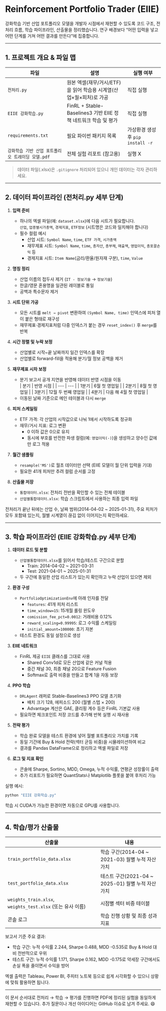 # Reinforcement Portfolio Trader (EIIE)

강화학습 기반 산업 포트폴리오 모델을 개발자 시점에서 재현할 수 있도록 코드 구조, 전처리 흐름, 학습 파이프라인, 산출물을 정리했습니다. 연구 배경보다 “어떤 입력을 넣고 어떤 단계를 거쳐 어떤 결과를 만든다”에 집중합니다.

---

## 1. 프로젝트 개요 & 파일 맵
| 파일 | 설명 | 실행 여부 |
| --- | --- | --- |
| `전처리.py` | 원본 엑셀(재무/거시/ETF)을 읽어 학습용 시계열(산업×월×피처)로 가공 | 직접 실행 |
| `EIIE 강화학습.py` | FinRL + Stable-Baselines3 기반 EIIE 정책 네트워크 학습 및 평가 | 직접 실행 |
| `requirements.txt` | 필요 파이썬 패키지 목록 | 가상환경 생성 후 `pip install -r` |
| `강화학습 기반 산업 포트폴리오 트레이딩 모델.pdf` | 전체 실험 리포트 (참고용) | 실행 X |

> 데이터 파일(.xlsx)은 `.gitignore` 처리되어 있으니 개인 데이터는 각자 관리하세요.

---

## 2. 데이터 파이프라인 (전처리.py 세부 단계)
1. **입력 준비**
   - 하나의 엑셀 파일(예: `dataset.xlsx`)에 다음 시트가 필요합니다.  
     `산업`, `업종별시가총액`, `경제지표`, `ETF정보` (시트명은 코드와 일치해야 합니다)
   - 필수 컬럼 예시  
     - 산업 시트: `Symbol Name`, `time`, `ETF 가격`, `시가총액`  
     - 재무제표 시트: `Symbol Name`, `time`, `총자산`, `총부채`, `매출액`, `영업이익`, `총포괄손익` 등  
     - 경제지표 시트: `Item Name`(금리/환율/원자재 구분), `time`, `Value`

2. **명칭 정리**
   - 산업 이름의 접두사 제거 (`IT - 정보기술` → `정보기술`)
   - 한글/영문 혼용명을 일관된 레이블로 통일
   - 공백과 특수문자 제거

3. **시트 단위 가공**
   - 모든 시트를 `melt → pivot` 변환하여 `(Symbol Name, time)` 인덱스에 피처 열이 붙은 형태로 재구성
   - 재무제표·경제지표처럼 다중 인덱스가 붙는 경우 `reset_index()` 후 `merge`를 반복

4. **시간 정렬 및 누락 보정**
   - 산업별로 시작~끝 날짜까지 일간 인덱스를 확장
   - 산업별로 forward-fill을 적용해 분기/월 정보 공백을 제거

5. **재무제표 시차 보정**
   - 분기 보고서 공개 지연을 반영해 데이터 반영 시점을 이동  
     | 분기 | 반영 시점 |
     | --- | --- |
     | 1분기 | 6월 첫 영업일 |
     | 2분기 | 8월 첫 영업일 |
     | 3분기 | 12월 두 번째 영업일 |
     | 4분기 | 다음 해 4월 첫 영업일 |
   - 이동된 날짜 기준으로 메인 테이블과 다시 `merge`

6. **피처 스케일링**
   - ETF 가격: 각 산업의 시작값으로 나눠 1에서 시작하도록 정규화
   - 재무/거시 지표: 로그 변환  
     - 0 이하 값은 0으로 유지  
     - 동시에 부호를 반전한 파생 컬럼(예: `영업이익(-)`)을 생성하고 양수인 값에만 로그 적용

7. **월간 샘플링**
   - `resample('MS')`로 월초 데이터만 선택 (EIIE 모델이 월 단위 입력을 기대)
   - 필요한 41개 피처만 추려 컬럼 순서를 고정

8. **산출물 저장**
   - `통합데이터.xlsx`: 전처리 전반을 확인할 수 있는 전체 테이블
   - `산업별통합데이터.xlsx`: 학습 스크립트에서 사용하는 최종 입력 파일

전처리가 끝난 뒤에는 산업 수, 날짜 범위(2014-04-02 ~ 2025-01-31), 주요 피처가 모두 포함돼 있는지, 월별 시계열이 끊김 없이 이어지는지 확인하세요.

---

## 3. 학습 파이프라인 (EIIE 강화학습.py 세부 단계)
1. **데이터 로드 및 분할**
   - `산업별통합데이터.xlsx`를 읽어서 학습/테스트 구간으로 분할  
     - Train: 2014-04-02 ~ 2021-03-31  
     - Test: 2021-04-01 ~ 2025-01-31
   - 두 구간에 동일한 산업 리스트가 있는지 확인하고 누락 산업이 있으면 제외

2. **환경 구성**
   - `PortfolioOptimizationEnv`에 아래 인자를 전달  
     - `features`: 41개 피처 리스트  
     - `time_window=15`: 15개월 롤링 윈도우  
     - `comission_fee_pct=0.0012`: 거래비용 0.12%  
     - `reward_scaling=0.99995`: 로그 수익률 스케일링  
     - `initial_amount=100000`: 초기 자본  
   - 테스트 환경도 동일 설정으로 생성

3. **EIIE 네트워크**
   - FinRL 제공 `EIIE` 클래스를 그대로 사용  
     - Shared Conv1d로 모든 산업에 같은 커널 적용  
     - 중간 채널 30, 최종 채널 20으로 Feature Fusion  
     - Softmax로 출력 비중을 만들고 합계 1을 자동 보장

4. **PPO 학습**
   - `DRLAgent` 래퍼로 Stable-Baselines3 PPO 모델 초기화  
     - 배치 크기 128, 에피소드 200 (월별 스텝 × 200)  
     - Advantage 계산은 GAE, 클리핑 계수 등은 FinRL 기본값 사용  
   - 필요하면 체크포인트 저장 코드를 추가해 반복 실행 시 재사용

5. **전략 평가**
   - 학습 완료 모델을 테스트 환경에 넣어 월별 포트폴리오 가치를 기록
   - 동일 기간에 Buy & Hold 전략(섹터 균등 비중)을 시뮬레이션하여 비교
   - 결과를 Pandas DataFrame으로 정리하고 엑셀 파일로 저장

6. **로그 및 지표 확인**
   - 콘솔에 Sharpe, Sortino, MDD, Omega, 누적 수익률, 연평균 성장률이 출력
   - 추가 리포트가 필요하면 QuantStats나 Matplotlib 플롯을 붙여 후처리 가능

실행 예시:
```powershell
python "EIIE 강화학습.py"
```
학습 시 CUDA가 가능한 환경이면 자동으로 GPU를 사용합니다.

---

## 4. 학습/평가 산출물
| 산출물 | 내용 |
| --- | --- |
| `train_portfolio_data.xlsx` | 학습 구간(2014-04 ~ 2021-03) 월별 누적 자산 가치 |
| `test_portfolio_data.xlsx` | 테스트 구간(2021-04 ~ 2025-01) 월별 누적 자산 가치 |
| `weights_train.xlsx`, `weights_test.xlsx` (또는 유사 이름) | 시점별 섹터 비중 테이블 |
| 콘솔 로그 | 학습 진행 상황 및 최종 성과 지표 |

보고서 기준 주요 결과:
- 학습 구간: 누적 수익률 2.244, Sharpe 0.488, MDD -0.535로 Buy & Hold 대비 전반적으로 우위
- 테스트 구간: 누적 수익률 1.171, Sharpe 0.162, MDD -0.175로 약세장 구간에서도 손실 폭을 줄이면서 수익을 방어

엑셀 출력은 Tableau, Power BI, 주피터 노트북 등으로 쉽게 시각화할 수 있으니 상황에 맞춰 활용하면 됩니다.

---
이 문서 순서대로 전처리 → 학습 → 평가를 진행하면 PDF에 정리된 실험을 동일하게 재현할 수 있습니다. 추가 질문이나 개선 아이디어는 GitHub 이슈로 남겨 주세요. 😄
